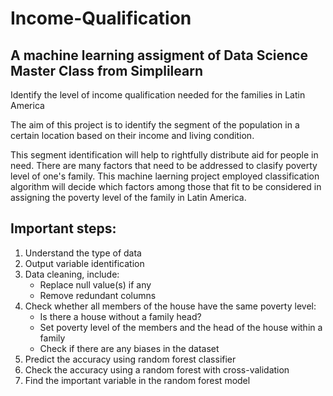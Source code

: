 # Income-Qualification
## A machine learning assigment of Data Science Master Class from Simplilearn

Identify the level of income qualification needed for the families in Latin America

The aim of this project is to identify the segment of the population in a certain location based on their income and living condition.

This segment identification will help to rightfully distribute aid for people in need. There are many factors that need to be addressed to clasify poverty level of one's family. This machine laerning project employed classification algorithm will decide which factors among those that fit to be considered in assigning the poverty level of the family in Latin America.

## Important steps:
1. Understand the type of data
2. Output variable identification
3. Data cleaning, include:
    * Replace null value(s) if any
    * Remove redundant columns
4. Check whether all members of the house have the same poverty level:
    * Is there a house without a family head?
    * Set poverty level of the members and the head of the house within a family
    * Check if there are any biases in the dataset
6. Predict the accuracy using random forest classifier
7. Check the accuracy using a random forest with cross-validation
8. Find the important variable in the random forest model
